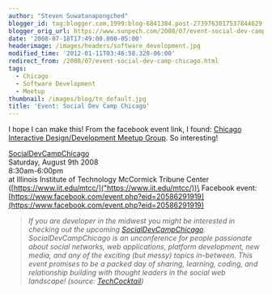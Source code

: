 ```yaml
---
author: "Steven Suwatanapongched"
blogger_id: tag:blogger.com,1999:blog-6841384.post-2739763017537844629
blogger_orig_url: https://www.sunpech.com/2008/07/event-social-dev-camp-chicago.html
date: '2008-07-18T17:49:00.000-05:00'
headerimage: /images/headers/software_development.jpg
modified_time: '2012-01-11T03:46:58.328-06:00'
redirect_from: /2008/07/event-social-dev-camp-chicago.html
tags:
  - Chicago
  - Software Development
  - Meetup
thumbnail: /images/blog/tn_default.jpg
title: 'Event: Social Dev Camp Chicago'
---
```



I hope I can make this!  From the facebook event link, I found: [Chicago Interactive Design/Development Meetup Group](https://webdesign.meetup.com/473/).  So interesting!

[SocialDevCampChicago](https://barcamp.pbwiki.com/SocialDevCampChicago)\
Saturday, August 9th 2008\
8:30am-6:00pm\
at Illinois Institute of Technology McCormick Tribune Center ([https://www.iit.edu/mtcc/]("https://www.iit.edu/mtcc/))\
Facebook event: [https://www.facebook.com/event.php?eid=20586291919](https://www.facebook.com/event.php?eid=20586291919)

> *If you are developer in the midwest you might be interested in checking out the upcoming [SocialDevCampChicago](https://barcamp.pbwiki.com/SocialDevCampChicago). SocialDevCampChicago is an unconference for people passionate about social networks, web applications, platform development, new media, and any of the exciting (but messy) topics in-between. This event promises to be a packed day of sharing, learning, coding, and relationship building with thought leaders in the social web landscape! (source: [TechCocktail](https://techcocktail.com/home/2008/07/18/socialdevcampchicago-is-coming-soon-rsvp/))*